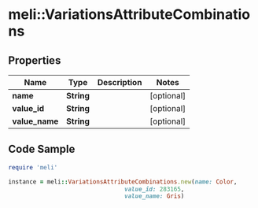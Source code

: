 # meli::VariationsAttributeCombinations

## Properties

Name | Type | Description | Notes
------------ | ------------- | ------------- | -------------
**name** | **String** |  | [optional] 
**value_id** | **String** |  | [optional] 
**value_name** | **String** |  | [optional] 

## Code Sample

```ruby
require 'meli'

instance = meli::VariationsAttributeCombinations.new(name: Color,
                                 value_id: 283165,
                                 value_name: Gris)
```


